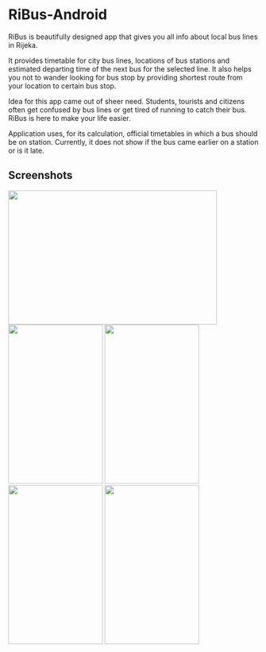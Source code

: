 # RiBus-Android

RiBus is beautifully designed app that gives you all info about local bus lines in Rijeka.
 
It provides timetable for city bus lines, locations of bus stations and estimated departing time of the next bus for the selected line. It also helps you not to wander looking for bus stop by providing shortest route from your location to certain bus stop.
 
Idea for this app came out of sheer need. Students, tourists and citizens often get confused by bus lines or get tired of running to catch their bus. RiBus is here to make your life easier.

Application uses, for its calculation, official timetables in which a bus should be on station. Currently, it does not show if the bus came earlier on a station or is it late.

## Screenshots

<img src="https://github.com/marioloncar/RiBus-Android/blob/master/screenshots/home.png" width="420" height="270">
<img src="https://github.com/marioloncar/RiBus-Android/blob/master/screenshots/maps.png" width="190" height="320">
<img src="https://github.com/marioloncar/RiBus-Android/blob/master/screenshots/stations.png" width="190" height="320">
<img src="https://github.com/marioloncar/RiBus-Android/blob/master/screenshots/time_calculation.png" width="190" height="320">
<img src="https://github.com/marioloncar/RiBus-Android/blob/master/screenshots/timetable.png" width="190" height="320">
